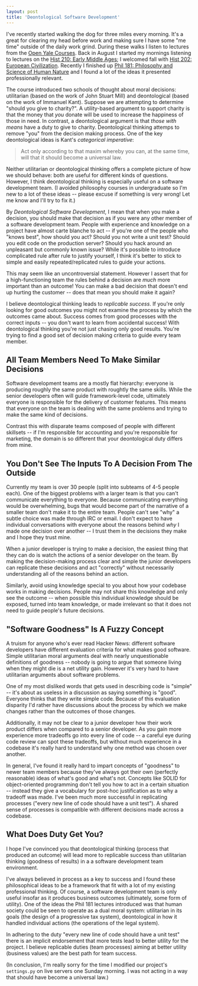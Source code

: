 ```yaml
---
layout: post
title: 'Deontological Software Development'
---
```


I've recently started walking the dog for three miles every morning.  It's a great for clearing my head before work and making sure I have some "me time" outside of the daily work grind.  During these walks I listen to lectures from the [Open Yale Courses](oyc.yale.edu/).  Back in August I started my mornings listening to lectures on the [Hist 210: Early Middle Ages](http://oyc.yale.edu/history/hist-210); I welcomed fall with [Hist 202: European Civilization](http://oyc.yale.edu/history/hist-202).  Recently I finished up [Phil 181: Philosophy and Science of Human Nature](http://oyc.yale.edu/philosophy/phil-181) and I found a lot of the ideas it presented professionally relevant.

The course introduced two schools of thought about moral decisions: utilitarian (based on the work of John Stuart Mill) and deontological (based on the work of Immanuel Kant).  Suppose we are attempting to determine "should you give to charity?".  A utility-based argument to support charity is that the money that *you* donate will be used to increase the happiness of those in need.  In contrast, a deontological argument is that *those with means* have a duty to give to charity.  Deontological thinking attemps to remove "you" from the decision making process.  One of the key deontological ideas is Kant's _categorical imperative_:

> Act only according to that maxim whereby you can, at the same time, will that it should become a universal law.

Neither utilitarian or deontological thinking offers a complete picture of how we should behave: both are useful for different kinds of questions.  However, I think deontological thinking is especially useful on a software development team.  (I avoided philosophy courses in undergraduate so I'm new to a lot of these ideas -- please excuse if something is very wrong!  Let me know and I'll try to fix it.)

By _Deontological Software Development_, I mean that when you make a decision, you should make that decision as if you were any other member of a software development team.  People with experience and knowledge on a project have almost carte blanche to act -- if you're one of the people who "knows best", how should you act?  Should you not write a unit test?  Should you edit code on the production server?  Should you hack around an unpleasant but commonly known issue?  While it's possible to introduce complicated rule after rule to justify yourself, I think it's better to stick to simple and easily repeated/replicated rules to guide your actions.

This may seem like an uncontroversial statement.  However I assert that for a high-functioning team the rules behind a decision are *much* more important than an outcome!  You can make a bad decision that doesn't end up hurting the customer -- does that mean you should make it again?

I believe deontological thinking leads to *replicable success*.  If you're only looking for good outcomes you might not examine the process by which the outcomes came about.  Success comes from good processes with the correct inputs -- you don't want to learn from accidental success!  With deontological thinking you're not just chasing only good results.  You're trying to find a good set of decision making criteria to guide every team member.

## All Team Members Need To Make Similar Decisions

Software development teams are a mostly flat hierarchy: everyone is producing roughly the same product with roughtly the same skills.  While the senior developers often will guide framework-level code, ultimately everyone is responsible for the delivery of customer features.  This means that everyone on the team is dealing with the same problems and trying to make the same kind of decisions.

Contrast this with disparate teams composed of people with different skillsets -- if I'm responsible for accounting and you're responsible for marketing, the domain is so different that your deontological duty differs from mine.

## You Don't See The Inputs To A Decision From The Outside

Currently my team is over 30 people (split into subteams of 4-5 people each).  One of the biggest problems with a larger team is that you can't communicate everything to everyone.  Because communicating everything would be overwhelming, bugs that would become part of the narrative of a smaller team don't make it to the entire team.  People can't see "why" a subtle choice was made through IRC or email.  I don't expect to have individual conversations with everyone about the reasons behind *why* I made one decision over another -- I trust them in the decisions they make and I hope they trust mine.

When a junior developer is trying to make a decision, the easiest thing that they can do is watch the actions of a senior developer on the team.  By making the decision-making process clear and simple the junior developers can replicate these decisions and act "correctly" without necessarily understanding all of the reasons behind an action.

Similarly, avoid using knowledge special to you about how your codebase works in making decisions.  People may not share this knowledge and only see the outcome -- when possible this individual knowledge should be exposed, turned into team knowledge, or made irrelevant so that it does not need to guide people's future decisions.

## "Software Goodness" Is A Fuzzy Concept

A truism for anyone who's ever read Hacker News: different software developers have different evaluation criteria for what makes good software.  Simple utilitarian moral arguments deal with nearly unquestionable definitions of goodness -- nobody is going to argue that someone living when they might die is a net utility gain.  However it's very hard to have utilitarian arguments about software problems.

One of my most disliked words that gets used in describing code is "simple" -- it's about as useless in a discussion as saying something is "good".  Everyone thinks that they write simple code.  Because of this evaluation disparity I'd rather have discussions about the process by which we make changes rather than the outcomes of those changes.

Additionally, it may not be clear to a junior developer how their work product differs when compared to a senior developer.  As you gain more experience more tradeoffs go into every line of code -- a careful eye during code review can spot these tradeoffs, but without much experience in a codebase it's really hard to understand why one method was chosen over another.

In general, I've found it really hard to impart concepts of "goodness" to newer team members because they've always got their own (perfectly reasonable) ideas of what's good and what's not.  Concepts like SOLID for object-oriented programming don't tell you how to act in a certain situation -- instead they give a vocabulary for post-hoc justification as to why a tradeoff was made.  I've been much more successful in replicating processes ("every new line of code should have a unit test").  A shared sense of processes is compatible with different decisions made across a codebase.

## What Does Duty Get You?

I hope I've convinced you that deontological thinking (process that produced an outcome) will lead more to replicable success than utilitarian thinking (goodness of results) in a a software development team environment.

I've always believed in process as a key to success and I found these philosophical ideas to be a framework that fit with a lot of my existing professional thinking.  Of course, a software development team is only useful insofar as it produces business outcomes (ultimately, some form of utility).  One of the ideas the Phil 181 lectures introduced was that human society could be seen to operate as a dual moral system: utilitarian in its goals (the design of a progressive tax system), deontological in how it handled individual actions (the operations of the legal system).

In adhering to the duty "every new line of code should have a unit test" there is an implicit endorsement that more tests lead to better utility for the project.  I believe replicable duties (team processes) aiming at better utility (business values) are the best path for team success.

(In conclusion, I'm really sorry for the time I modified our project's `settings.py` on live servers one Sunday morning.  I was not acting in a way that should have become a universal law.)
